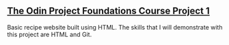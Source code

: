 ## [The Odin Project Foundations Course Project 1](https://www.theodinproject.com/lessons/foundations-recipes) <br>
Basic recipe website built using HTML. The skills that I will demonstrate with this project are HTML and Git.  
